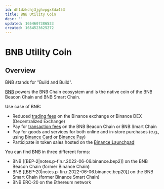 ```yaml
---
id: dh1dzkchj3jghvpgx8da453
title: BNB Utility Coin
desc: ''
updated: 1654607386523
created: 1654523625272
---
```

# BNB Utility Coin

## Overview

BNB stands for "Build and Build".

[BNB](https://academy.binance.com/en/articles/what-is-bnb) powers the BNB Chain ecosystem and is the native coin of the BNB Beacon Chain and BNB Smart Chain.

Use case of BNB:
- Reduced [trading fees](https://www.binance.com/en/support/faq/115000583311) on the Binance exchange or Binance DEX (Decentralized Exchange)
- Pay for [transaction fees](https://academy.binance.com/en/articles/what-are-blockchain-transaction-fees) on the BNB Beacon Chain or BNB Smart Chain
- Pay for goods and services for both online and in-store purchases (e.g., using [Binance Card](https://www.binance.com/en/cards/) or [Binance Pay](https://pay.binance.com/en))
- Participate in token sales hosted on the [Binance Launchpad](https://launchpad.binance.com/en)

You can find BNB in three different forms:
- BNB [[BEP-2|notes.p-fin.r.2022-06-06.binance.bep2]] on the BNB Beacon Chain (former Binance Chain)
- BNB [[BEP-20|notes.p-fin.r.2022-06-06.binance.bep20]] on the BNB Smart Chain (former Binance Smart Chain)
- BNB ERC-20 on the Ethereum network